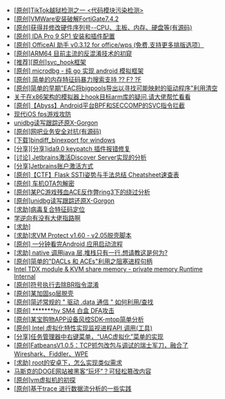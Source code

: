 + [[原创]TikTok越狱检测之一 <代码模块污染检测>](https://bbs.kanxue.com/thread-280914.htm)
+ [[原创]VMWare安装破解FortiGate7.4.2](https://bbs.kanxue.com/thread-284794.htm)
+ [[原创]获得并修改硬件序列号--CPU、主板、内存、硬盘等(有源码)](https://bbs.kanxue.com/thread-282756.htm)
+ [[原创] IDA Pro 9 SP1 安装和插件配置](https://bbs.kanxue.com/thread-285604.htm)
+ [[原创] OfficeAI 助手 v0.3.12 for office/wps (免费,支持更多排版选项）](https://bbs.kanxue.com/thread-283494.htm)
+ [[原创]ARM64 目前主流的反混淆技术的初窥](https://bbs.kanxue.com/thread-285567.htm)
+ [[推荐][原创]svc_hook框架](https://bbs.kanxue.com/thread-284713.htm)
+ [[原创] microdbg - 纯 go 实现 android 模拟框架](https://bbs.kanxue.com/thread-285377.htm)
+ [[原创] 简单的内存特征码暴力搜索支持 ?? F? ?F](https://bbs.kanxue.com/thread-284451.htm)
+ [[原创]简单的早期"EAC将bigpools导出以寻找可能映射的驱动程序"利用清空](https://bbs.kanxue.com/thread-285355.htm)
+ [关于在x86架构的模拟器上hook目标arm库的疑问,请大佬帮忙看看](https://bbs.kanxue.com/thread-281674.htm)
+ [[原创]【Abyss】Android平台BPF和SECCOMP的SVC指令拦截](https://bbs.kanxue.com/thread-285339.htm)
+ [现代iOS fps游戏攻防](https://bbs.kanxue.com/thread-285596.htm)
+ [unidbg读写跟踪还原X-Gorgon](https://bbs.kanxue.com/thread-285586.htm)
+ [[原创]网吧业务安全对抗(有源码)](https://bbs.kanxue.com/thread-282784.htm)
+ [[下载]bindiff_binexport for windows](https://bbs.kanxue.com/thread-283804.htm)
+ [[分享][分享]ida9.0 keypatch 插件报错修复](https://bbs.kanxue.com/thread-282852.htm)
+ [[讨论] Jetbrains激活Discover Server实现的分析](https://bbs.kanxue.com/thread-283941.htm)
+ [[分享]Jetbrains账户激活方式](https://bbs.kanxue.com/thread-284298.htm)
+ [[原创]【CTF】Flask SSTI姿势与手法总结 Cheatsheet速查表](https://bbs.kanxue.com/thread-285606.htm)
+ [[原创]  车机OTA包解密](https://bbs.kanxue.com/thread-285256.htm)
+ [[原创]某PC游戏残血ACE反作弊ring3下的绕过分析](https://bbs.kanxue.com/thread-284667.htm)
+ [[原创]unidbg读写跟踪还原X-Gorgon](https://bbs.kanxue.com/thread-285586.htm)
+ [[求助]病毒复合特征码定位](https://bbs.kanxue.com/thread-285518.htm)
+ [学逆向有没有大佬指路啊](https://bbs.kanxue.com/thread-282832.htm)
+ [[求助]](https://bbs.kanxue.com/thread-285608.htm)
+ [[求助]求VM Protect v1.60 - v2.05脱壳脚本](https://bbs.kanxue.com/thread-165679.htm)
+ [[原创] 一分钟看完Android 应用启动流程](https://bbs.kanxue.com/thread-284686.htm)
+ [[求助] native 调用java 层,堆栈只有一行.想请教这是何为?](https://bbs.kanxue.com/thread-282401.htm)
+ [[原创]简单的"DACLs 和 ACEs"利用之阻塞进程句柄](https://bbs.kanxue.com/thread-285347.htm)
+ [Intel TDX module & KVM share memory -  private memory Runtime Internal](https://bbs.kanxue.com/thread-285406.htm)
+ [[原创]符号执行去除BR指令混淆](https://bbs.kanxue.com/thread-280737.htm)
+ [[原创]某加固so层脱壳](https://bbs.kanxue.com/thread-285539.htm)
+ [[原创]简述常规的 " 驱动 .data 通信 " 如何利用/查找](https://bbs.kanxue.com/thread-285348.htm)
+ [[原创] *******hy SM4 白盒 DFA攻击](https://bbs.kanxue.com/thread-285313.htm)
+ [[原创]某宝购物APP设备风控SDK-mtop简单分析](https://bbs.kanxue.com/thread-284241.htm)
+ [[原创] Intel 虚拟化特性实现监视进程API 调用(工具)](https://bbs.kanxue.com/thread-283716.htm)
+ [[分享]任务管理器中右键菜单，“UAC虚拟化”菜单的实现](https://bbs.kanxue.com/thread-284216.htm)
+ [[原创]FatbeansV1.0.5：TCP抓包改包与调试的瑞士军刀，融合了Wireshark、Fiddler、WPE](https://bbs.kanxue.com/thread-284571.htm)
+ [[求助] root的安卓下，怎么实现类似需求](https://bbs.kanxue.com/thread-284334.htm)
+ [马斯克的DOGE网站被黑客“玩坏”？可轻松篡改内容](https://bbs.kanxue.com/thread-285612.htm)
+ [[原创]vm虚拟机的初探](https://bbs.kanxue.com/thread-284883.htm)
+ [[原创]基于trace 进行数据流分析的一些实践](https://bbs.kanxue.com/thread-285243.htm)
